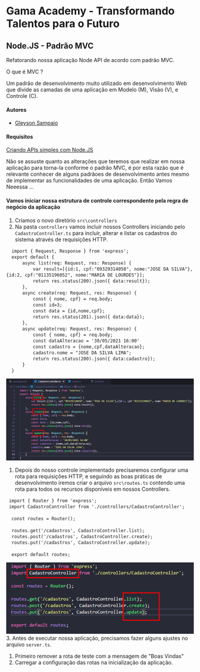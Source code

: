 # Gama Academy - Transformando Talentos para o Futuro

## Node.JS - Padrão MVC

Refatorando nossa aplicação Node API de acordo com padrão MVC.

O que é MVC ?

Um padrão de desenvolvimento muito utilizado em desenvolvimento Web que divide as camadas de uma aplicação em Modelo (M), Visão (V), e Controle (C).

#### Autores
- [Gleyson Sampaio](https://github.com/gleyson-gama)

#### Requisitos
[Criando APIs simples com Node.JS](https://github.com/educacao-gama/tutoriais/tree/main/node-app-api)

Não se assuste quanto as alterações que teremos que realizar em nossa aplicação para torna-la conforme o padrão MVC, é por esta razão que é relevante conhecer de alguns padrãoes de desenvolvimento antes mesmo de implementar as funcionalidades de uma aplicação.
Então Vamos Neeessa ...

#### Vamos iniciar nossa estrutura de controle correspondente pela regra de negócio da aplicação
1. Criamos o novo diretório `src\controllers`
1. Na pasta `controllers` vamos incluir nossos Controllers iniciando pelo `CadastroController.ts` para incluir, alterar e listar os cadastros do sistema através de requisições HTTP.
 ```
   import { Request, Response } from 'express';
   export default {
       async list(req: Request, res: Response) {
           var result=[{id:1, cpf:"09329314058", nome:"JOSE DA SILVA"},{id:2, cpf:"01135196052", nome:"MARIA DE LOURDES"}];
           return res.status(200).json({ data:result});
       },
       async create(req: Request, res: Response) {
           const { nome, cpf} = req.body;
           const id=3;
           const data = {id,nome,cpf};
           return res.status(201).json({ data:data});
       },
       async update(req: Request, res: Response) {
           const { nome, cpf} = req.body;
           const dataAlteracao = '30/05/2021 16:00'
           const cadastro = {nome,cpf,dataAlteracao};
           cadastro.nome = "JOSE DA SILVA LIMA";
           return res.status(200).json({ data:cadastro});
       }
   }
   ```
 
 ![](https://github.com/educacao-gama/tutoriais/blob/main/node-app-mvc/cadastro_controller.png)
 
1. Depois do nosso controle implementado precisaremos configurar uma rota para requisições HTTP, e seguindo as boas práticas de desenvolvimento iremos criar o arquivo `src\routes.ts` contendo uma rota para todos os recursos disponíveis em nossos Controllers.

 ```
  import { Router } from 'express';
  import CadastroController from './controllers/CadastroController';

   const routes = Router();

   routes.get('/cadastros', CadastroController.list);
   routes.post('/cadastros', CadastroController.create);
   routes.put('/cadastros', CadastroController.update);

   export default routes;

   ```
 ![](https://github.com/educacao-gama/tutoriais/blob/main/node-app-mvc/routes-cadastro.png)
3. Antes de executar nossa aplicação, precisamos fazer alguns ajustes no arquivo `server.ts`.
   1. Primeiro remover a rota de teste com a mensagem de "Boas Vindas"
   1. Carregar a configuração das rotas na inicialização da aplicação.    
